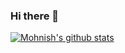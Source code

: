 ### Hi there 👋

<!--
**mohnishkarri/mohnishkarri** is a ✨ _special_ ✨ repository because its `README.md` (this file) appears on your GitHub profile.

Here are some ideas to get you started:

- 🔭 I’m currently working on ...
- 🌱 I’m currently learning ...
- 👯 I’m looking to collaborate on ...
- 🤔 I’m looking for help with ...
- 💬 Ask me about ...
- 📫 How to reach me: ...
- 😄 Pronouns: ...
- ⚡ Fun fact: ...-->
[![Mohnish's github stats](https://github-readme-stats.vercel.app/api?username=mohnishkarri)](https://github.com/anuraghazra/github-readme-stats)

